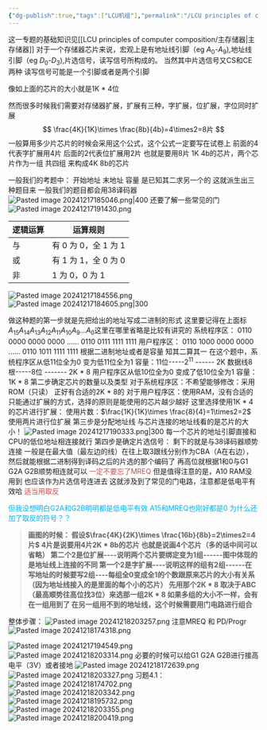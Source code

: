 ```yaml
---
{"dg-publish":true,"tags":["LCU机组"],"permalink":"/LCU principles of computer composition/专题四：存储器扩展设计题/","dgPassFrontmatter":true,"noteIcon":"","created":"2024-12-16T09:49:13.214+08:00","updated":"2025-04-19T09:59:00.809+08:00"}
---
```


这一专题的基础知识见[[LCU principles of computer composition/主存储器\|主存储器]]
对于一个存储器芯片来说，宏观上是有地址线引脚（eg $A_0$-$A_9$),地址线引脚（eg $D_0$-$D_3$),片选信号，读写信号所构成的。
当然其中片选信号又CS和CE两种
读写信号可能是一个引脚或者是两个引脚

像如上面的芯片的大小就是1K * 4位

然而很多时候我们需要对存储器扩展，扩展有三种，字扩展，位扩展，字位同时扩展
$$
\frac{4K}{1K}\times \frac{8b}{4b}=4\times2=8片
$$
一般算用多少片芯片的时候会采用这个公式，这个公式一定要写在试卷上
前面的4代表字扩展用4片  后面的2代表位扩展用2片
也就是要用8片 1K 4b的芯片，两个芯片作为一组 共四组  来构成4K 8b的芯片

一般我们的考题中：
开始地址 末地址 容量 是已知其二求另一个的  这就派生出三种题目来
一般我们的题目都会用38译码器
![Pasted image 20241217185046.png|400](/img/user/accessory/Pasted%20image%2020241217185046.png)
还要了解一些常见的门
![Pasted image 20241217191430.png](/img/user/accessory/Pasted%20image%2020241217191430.png)

| 逻辑运算 | 运算规则            |
| ---- | --------------- |
| 与    | 有 0 为 0，全 1 为 1 |
| 或    | 有 1 为 1，全 0 为 0 |
| 非    | 1 为 0，0 为 1     |


![Pasted image 20241217184556.png](/img/user/accessory/Pasted%20image%2020241217184556.png)
![Pasted image 20241217184605.png|300](/img/user/accessory/Pasted%20image%2020241217184605.png)

做这种题的第一步就是先把给出的地址写成二进制的形式
	这里要记得在上面标$A_{15}A_{14}A_{13}A_{12}A_{11}A_{10}A_{9}...A_{0}$这里在哪里省略是比较有讲究的
	系统程序区：
	0110 0000 0000 0000
	……
	0110  0111  1111  1111
	用户程序区：
	0110 1000 0000 0000
	……
	0110 1011  1111  1111
根据二进制地址或者是容量 知其二算其一
	在这个题中，系统程序区从低11位全为0 变为低11位全为1
	容量：11位-----$2^{11}$ ------ 2K        数据线8根-----8位 -------  2K * 8
	用户程序区从低10位全为0 变成了低10位全为1
	容量：1K * 8
第二步确定芯片的数量以及类型
	对于系统程序区：不希望能够修改：采用ROM（只读） 正好有合适的2K * 8的
	对于用户程序区：使用RAM，没有合适的只能通过扩展的方式，选择的原则是能使用的芯片越少越好  这里选择使用1K * 4的芯片进行扩展：
	使用片数：$\frac{1K}{1K}\times \frac{8}{4}=1\times2=2$
	使用两片进行位扩展
第三步是分配地址线
	与芯片连接的地址线看的是芯片的大小！
	![Pasted image 20241217190333.png|300](/img/user/accessory/Pasted%20image%2020241217190333.png)
	每一个芯片的地址引脚直接和CPU的低位地址相连接就行
第四步是确定片选信号：
	剩下的就是与38译码器顺势连接
	一般是在最大值（最左边的线）在往上取3跟线分别作为CBA（A在右边），然后就能根据二进制得到译码之后的片选的那个编码了
	再高位就根据1和0与G1 G2A G2B顺势相连就可以 <font color="#c0504d">一定不要忘了MREQ</font>
	但是值得注意的是，A10 RAM没用到  也应该作为片选信号连进去   这就涉及到了常见的门电路，注意都是低电平有效哈   <font color="#c0504d">适当用取反</font> 

<font color="#00b0f0">但我没想明白G2A和G2B明明都是低电平有效 A15和MREQ也刚好都是0  为什么还加了取反的符号？？</font>

> **画图的时候：
> 假设$\frac{4K}{2K}\times \frac{16b}{8b}=2\times2=4片$
> 4片是说要用4片2K * 8b的芯片  也就是说画4个芯片（多的话中间可以省略）
> 第二个2是位扩展----说明两个芯片要绑定变为1组------图中体现的是地址线上连接的不同
> 第一个2是字扩展----说明这样的组有2组------在写地址的时候要写2组----每组全0变成全1的个数跟原来芯片的大小有关系 （因为地址线接入的是里面的每个小的芯片）
> 先用那个2K * 8 取决于ABC（最高顺势往高位找3位）来选那一组2K * 8
> 如果多组的大小不一样，会有在一组用到了 在另一组用不到的地址线，这个时候需要用门电路进行组合**
 
整体步骤：
![Pasted image 20241218203257.png](/img/user/accessory/Pasted%20image%2020241218203257.png)
注意MREQ 和 PD/Progr
![Pasted image 20241218174318.png](/img/user/accessory/Pasted%20image%2020241218174318.png)

![Pasted image 20241217194549.png](/img/user/accessory/Pasted%20image%2020241217194549.png)
![Pasted image 20241218203314.png](/img/user/accessory/Pasted%20image%2020241218203314.png)
必要的时候可以给G1 G2A G2B进行接高电平（3V）或者接地
![Pasted image 20241218172639.png](/img/user/accessory/Pasted%20image%2020241218172639.png)
 ![Pasted image 20241218203327.png](/img/user/accessory/Pasted%20image%2020241218203327.png)
习题4.1：
![Pasted image 20241218174702.png](/img/user/accessory/Pasted%20image%2020241218174702.png)
![Pasted image 20241218203342.png](/img/user/accessory/Pasted%20image%2020241218203342.png)
![Pasted image 20241218195732.png](/img/user/accessory/Pasted%20image%2020241218195732.png)
![Pasted image 20241218203355.png](/img/user/accessory/Pasted%20image%2020241218203355.png)
![Pasted image 20241218200419.png](/img/user/accessory/Pasted%20image%2020241218200419.png)

